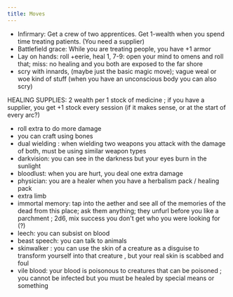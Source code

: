 ```yaml
---
title: Moves
---
```


- Infirmary: Get a crew of two apprentices. Get 1-wealth when you spend time treating patients. (You need a supplier)
- Battlefield grace: While you are treating people, you have +1 armor
- Lay on hands: roll +eerie, heal 1, 7-9: open your mind to omens and roll that; miss: no healing and you both are exposed to the far shore
- scry with innards, (maybe just the basic magic move); vague weal or woe kind of stuff (when you have an unconscious body you can also scry)


HEALING SUPPLIES: 2 wealth per 1 stock of medicine ; if you have a supplier, you get +1 stock every session (if it makes sense, or at the start of every arc?)




- roll extra to do more damage
- you can craft using bones 
- dual wielding : when wielding two weapons you attack with the damage of both, must be using similar weapon types 
- darkvision: you can see in the darkness but your eyes burn in the sunlight 
- bloodlust: when you are hurt, you deal one extra damage 
- physician: you are a healer when you have a herbalism pack / healing pack 
- extra limb
- immortal memory: tap into the aether and see all of the memories of the dead from this place; ask them anything; they unfurl before you like a parchment ; 2d6, mix success you don't get who you were looking for (?)
- leech: you can subsist on blood 
- beast speech: you can talk to animals 
- skinwalker : you can use the skin of a creature as a disguise to transform yourself into that creature , but your real skin is scabbed and foul
- vile blood: your blood is poisonous to creatures that can be poisoned ; you cannot be infected but you must be healed by special means or something 